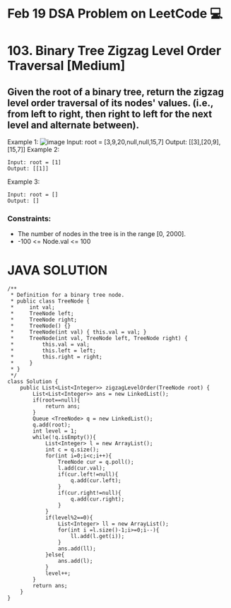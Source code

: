 # Feb 19 DSA Problem on LeetCode 💻


# 103. Binary Tree Zigzag Level Order Traversal [Medium]
## Given the root of a binary tree, return the zigzag level order traversal of its nodes' values. (i.e., from left to right, then right to left for the next level and alternate between).
Example 1:
![image](https://user-images.githubusercontent.com/73644685/219956748-acb98e14-8120-49ab-9e61-926965c23cb1.png)
Input: root = [3,9,20,null,null,15,7]
Output: [[3],[20,9],[15,7]]
Example 2:
```
Input: root = [1]
Output: [[1]]
```
Example 3:
```
Input: root = []
Output: []
```
 

### Constraints:

- The number of nodes in the tree is in the range [0, 2000].
- -100 <= Node.val <= 100

# JAVA SOLUTION
```
/**
 * Definition for a binary tree node.
 * public class TreeNode {
 *     int val;
 *     TreeNode left;
 *     TreeNode right;
 *     TreeNode() {}
 *     TreeNode(int val) { this.val = val; }
 *     TreeNode(int val, TreeNode left, TreeNode right) {
 *         this.val = val;
 *         this.left = left;
 *         this.right = right;
 *     }
 * }
 */
class Solution {
    public List<List<Integer>> zigzagLevelOrder(TreeNode root) {
        List<List<Integer>> ans = new LinkedList();
        if(root==null){
            return ans;
        }
        Queue <TreeNode> q = new LinkedList();
        q.add(root);
        int level = 1;
        while(!q.isEmpty()){
            List<Integer> l = new ArrayList();
            int c = q.size();
            for(int i=0;i<c;i++){
                TreeNode cur = q.poll();
                l.add(cur.val);
                if(cur.left!=null){
                    q.add(cur.left);
                }
                if(cur.right!=null){
                    q.add(cur.right);
                }
            }
            if(level%2==0){
                List<Integer> ll = new ArrayList();
                for(int i =l.size()-1;i>=0;i--){
                    ll.add(l.get(i));
                }
                ans.add(ll);
            }else{
                ans.add(l);
            }
            level++;
        }
        return ans;
    }
}
```
